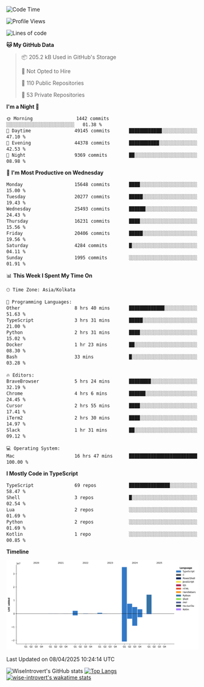 <!--START_SECTION:waka-->
![Code Time](http://img.shields.io/badge/Code%20Time-2%2C328%20hrs%2016%20mins-blue)

![Profile Views](http://img.shields.io/badge/Profile%20Views-1-blue)

![Lines of code](https://img.shields.io/badge/From%20Hello%20World%20I%27ve%20Written-67.7%20million%20lines%20of%20code-blue)

**🐱 My GitHub Data** 

> 📦 205.2 kB Used in GitHub's Storage 
 > 
> 🚫 Not Opted to Hire
 > 
> 📜 110 Public Repositories 
 > 
> 🔑 53 Private Repositories 
 > 
**I'm a Night 🦉** 

```text
🌞 Morning                1442 commits        ░░░░░░░░░░░░░░░░░░░░░░░░░   01.38 % 
🌆 Daytime                49145 commits       ████████████░░░░░░░░░░░░░   47.10 % 
🌃 Evening                44378 commits       ███████████░░░░░░░░░░░░░░   42.53 % 
🌙 Night                  9369 commits        ██░░░░░░░░░░░░░░░░░░░░░░░   08.98 % 
```
📅 **I'm Most Productive on Wednesday** 

```text
Monday                   15648 commits       ████░░░░░░░░░░░░░░░░░░░░░   15.00 % 
Tuesday                  20277 commits       █████░░░░░░░░░░░░░░░░░░░░   19.43 % 
Wednesday                25493 commits       ██████░░░░░░░░░░░░░░░░░░░   24.43 % 
Thursday                 16231 commits       ████░░░░░░░░░░░░░░░░░░░░░   15.56 % 
Friday                   20406 commits       █████░░░░░░░░░░░░░░░░░░░░   19.56 % 
Saturday                 4284 commits        █░░░░░░░░░░░░░░░░░░░░░░░░   04.11 % 
Sunday                   1995 commits        ░░░░░░░░░░░░░░░░░░░░░░░░░   01.91 % 
```


📊 **This Week I Spent My Time On** 

```text
🕑︎ Time Zone: Asia/Kolkata

💬 Programming Languages: 
Other                    8 hrs 40 mins       █████████████░░░░░░░░░░░░   51.63 % 
TypeScript               3 hrs 31 mins       █████░░░░░░░░░░░░░░░░░░░░   21.00 % 
Python                   2 hrs 31 mins       ████░░░░░░░░░░░░░░░░░░░░░   15.02 % 
Docker                   1 hr 23 mins        ██░░░░░░░░░░░░░░░░░░░░░░░   08.30 % 
Bash                     33 mins             █░░░░░░░░░░░░░░░░░░░░░░░░   03.28 % 

🔥 Editors: 
BraveBrowser             5 hrs 24 mins       ████████░░░░░░░░░░░░░░░░░   32.19 % 
Chrome                   4 hrs 6 mins        ██████░░░░░░░░░░░░░░░░░░░   24.45 % 
Cursor                   2 hrs 55 mins       ████░░░░░░░░░░░░░░░░░░░░░   17.41 % 
iTerm2                   2 hrs 30 mins       ████░░░░░░░░░░░░░░░░░░░░░   14.97 % 
Slack                    1 hr 31 mins        ██░░░░░░░░░░░░░░░░░░░░░░░   09.12 % 

💻 Operating System: 
Mac                      16 hrs 47 mins      █████████████████████████   100.00 % 
```

**I Mostly Code in TypeScript** 

```text
TypeScript               69 repos            ███████████████░░░░░░░░░░   58.47 % 
Shell                    3 repos             █░░░░░░░░░░░░░░░░░░░░░░░░   02.54 % 
Lua                      2 repos             ░░░░░░░░░░░░░░░░░░░░░░░░░   01.69 % 
Python                   2 repos             ░░░░░░░░░░░░░░░░░░░░░░░░░   01.69 % 
Kotlin                   1 repo              ░░░░░░░░░░░░░░░░░░░░░░░░░   00.85 % 
```



**Timeline**

![Lines of Code chart](https://raw.githubusercontent.com/wise-introvert/wise-introvert/master/assets/bar_graph.png)


 Last Updated on 08/04/2025 10:24:14 UTC
<!--END_SECTION:waka-->

![WiseIntrovert's GitHub stats](https://github-readme-stats.vercel.app/api?username=wise-introvert&count_private=true&show_icons=true)
[![Top Langs](https://github-readme-stats.vercel.app/api/top-langs/?username=wise-introvert&langs_count=10)](https://github.com/anuraghazra/github-readme-stats)
[![wise-introvert's wakatime stats](https://github-readme-stats.vercel.app/api/wakatime?username=wiseintrovert)](https://github.com/anuraghazra/github-readme-stats)
